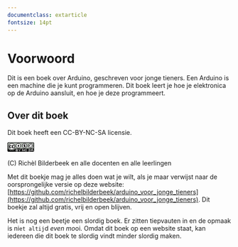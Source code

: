 ```yaml
---
documentclass: extarticle
fontsize: 14pt
---
```


# Voorwoord

Dit is een boek over Arduino, geschreven voor jonge tieners. 
Een Arduino is een machine die je kunt programmeren. 
Dit boek leert je hoe je elektronica op
de Arduino aansluit, en hoe je deze programmeert.

## Over dit boek

Dit boek heeft een CC-BY-NC-SA licensie.

![De licensie van dit boek](CC-BY-NC-SA.png)

(C) Richèl Bilderbeek en alle docenten en alle leerlingen

Met dit boekje mag je alles doen wat je wilt, als je maar verwijst naar
de oorsprongelijke versie op deze website:
[https://github.com/richelbilderbeek/arduino_voor_jonge_tieners](https://github.com/richelbilderbeek/arduino_voor_jonge_tieners).
Dit boekje zal altijd gratis, vrij en open blijven.

Het is nog een beetje een slordig boek.
Er zitten tiepvauten in en de opmaak is ni`et altij`d *even mo*oi.
Omdat dit boek op een website staat, kan iedereen die dit boek te slordig vindt minder slordig maken.
